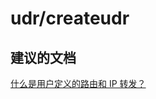 <properties
    pageTitle="udr/createudr"
    description="udr/createudr"
    service="microsoft.network"
    resource="virtualnetworks"
    authors="viorican"
    displayOrder=""
    selfHelpType="generic"
    supportTopicIds="32547242"
    resourceTags=""
    productPesIds="15526"
    cloudEnvironments="public"
/>


# udr/createudr

## **建议的文档**
[什么是用户定义的路由和 IP 转发？](https://azure.microsoft.com/documentation/articles/virtual-networks-udr-overview/)


<!--HONumber=Aug16_HO3-->


